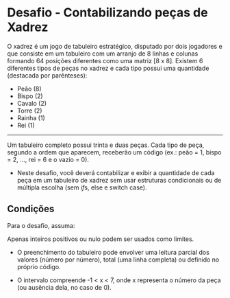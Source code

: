# Desafio - Contabilizando peças de Xadrez

O xadrez é um jogo de tabuleiro estratégico, disputado por dois jogadores e que consiste em um tabuleiro com um arranjo de 8 linhas e colunas formando 64 posições diferentes como uma matriz [8 x 8]. Existem 6 diferentes tipos de peças no xadrez e cada tipo possui uma quantidade (destacada por parênteses):

- Peão (8)
- Bispo (2)
- Cavalo (2)
- Torre (2)
- Rainha (1)
- Rei (1)

---

Um tabuleiro completo possui trinta e duas peças. Cada tipo de peça, segundo a ordem que aparecem, receberão um código (ex.: peão = 1, bispo = 2, …, rei = 6 e o vazio = 0).

- Neste desafio, você deverá contabilizar e exibir a quantidade de cada peça em um tabuleiro de xadrez sem usar estruturas condicionais ou de múltipla escolha (sem *if*s, else e switch case).

## Condições

Para o desafio, assuma:

Apenas inteiros positivos ou nulo podem ser usados como limites.

- O preenchimento do tabuleiro pode envolver uma leitura parcial dos valores (número por número), total (uma linha completa) ou definido no próprio código.

- O intervalo compreende -1 < x < 7, onde x representa o número da peça (ou ausência dela, no caso de 0).
